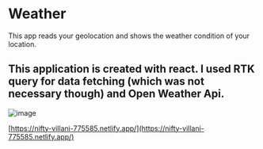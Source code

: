 # Weather
 This app reads your geolocation and shows the weather condition of your location.
 
 ## This application is created with react. I used RTK query for data fetching (which was not necessary though) and Open Weather Api.
 
![image](https://user-images.githubusercontent.com/49053623/149159814-5b9e76d1-4172-4d49-8785-77a95bf92b59.png)

[https://nifty-villani-775585.netlify.app/](https://nifty-villani-775585.netlify.app/)
